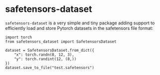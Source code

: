 # safetensors-dataset

`safetensors-dataset` is a very simple and tiny package adding support to efficiently load and store Pytorch datasets in the safetensors file format:

```python3
import torch
from safetensors_dataset import SafetensorsDataset

dataset = SafetensorsDataset.from_dict({
    "x": torch.randn(8, 12, 3),
    "y": torch.randint(12, (8,))
})
dataset.save_to_file("test.safetensors")
```
